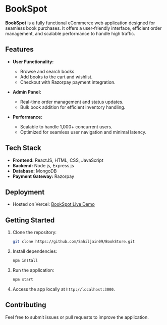 # BookSpot  

**BookSpot** is a fully functional eCommerce web application designed for seamless book purchases. It offers a user-friendly interface, efficient order management, and scalable performance to handle high traffic.  

## Features  
- **User Functionality:**  
  - Browse and search books.  
  - Add books to the cart and wishlist.  
  - Checkout with Razorpay payment integration.  

- **Admin Panel:**  
  - Real-time order management and status updates.  
  - Bulk book addition for efficient inventory handling.  

- **Performance:**  
  - Scalable to handle 1,000+ concurrent users.  
  - Optimized for seamless user navigation and minimal latency.  

## Tech Stack  
- **Frontend:** ReactJS, HTML, CSS, JavaScript  
- **Backend:** Node.js, Express.js  
- **Database:** MongoDB  
- **Payment Gateway:** Razorpay  

## Deployment  
- Hosted on Vercel: [BookSpot Live Demo](https://book-store-frontend-mauve.vercel.app)  

## Getting Started  

1. Clone the repository:  
   ```bash  
   git clone https://github.com/Sahiljain09/BookStore.git  
   ```  

2. Install dependencies:  
   ```bash  
   npm install  
   ```  

3. Run the application:  
   ```bash  
   npm start  
   ```  

4. Access the app locally at `http://localhost:3000`.  

## Contributing  
Feel free to submit issues or pull requests to improve the application.  
